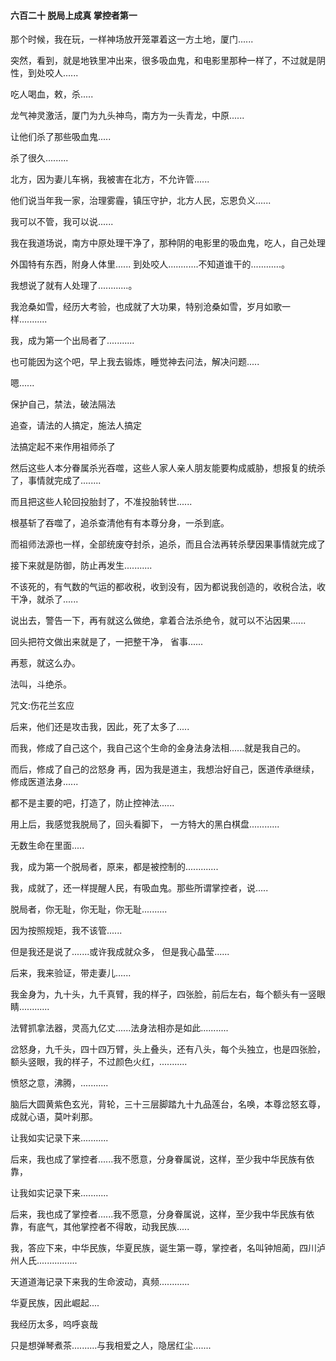 #### 六百二十 脱局上成真 掌控者第一

那个时候，我在玩，一样神场放开笼罩着这一方土地，厦门......

突然，看到，就是地铁里冲出来，很多吸血鬼，和电影里那种一样了，不过就是阴性，到处咬人......

吃人喝血，敕，杀.....

龙气神灵激活，厦门为九头神鸟，南方为一头青龙，中原......

让他们杀了那些吸血鬼.....

杀了很久.........

北方，因为妻儿车祸，我被害在北方，不允许管......


他们说当年我一家，治理雾霾，镇压守护，北方人民，忘恩负义......

我可以不管，我可以说......

我在我道场说，南方中原处理干净了，那种阴的电影里的吸血鬼，吃人，自己处理

外国特有东西，附身人体里......
到处咬人............不知道谁干的............。


我想说了就有人处理了............。

我沧桑如雪，经历大考验，也成就了大功果，特别沧桑如雪，岁月如歌一样...........

我，成为第一个出局者了...........

也可能因为这个吧，早上我去锻炼，睡觉神去问法，解决问题.....

嗯......

保护自己，禁法，破法隔法

追查，请法的人搞定，施法人搞定

法搞定起不来作用祖师杀了

然后这些人本分眷属杀光吞噬，这些人家人亲人朋友能要构成威胁，想报复的统杀了，事情就完成了........

而且把这些人轮回投胎封了，不准投胎转世......


根基斩了吞噬了，追杀查清他有有本尊分身，一杀到底。

而祖师法源也一样，全部统废夺封杀，追杀，而且合法再转杀孽因果事情就完成了

接下来就是防御，防止再发生...........

不该死的，有气数的气运的都收税，收到没有，因为都说我创造的，收税合法，收干净，就杀了......

说出去，警告一下，再有就这么做绝，拿着合法杀绝令，就可以不沾因果......

回头把符文做出来就是了，一把整干净，
省事......

再惹，就这么办。

法叫，斗绝杀。

咒文:伤花兰玄应

后来，他们还是攻击我，因此，死了太多了.....

而我，修成了自己这个，我自己这个生命的金身法身法相......就是我自己的。

而后，修成了自己的岔怒身
再，因为我是道主，我想治好自己，医道传承继续，修成医道法身......

都不是主要的吧，打造了，防止控神法......

用上后，我感觉我脱局了，回头看脚下，
一方特大的黑白棋盘............

无数生命在里面.....

我，成为第一个脱局者，原来，都是被控制的.............

我，成就了，还一样提醒人民，有吸血鬼。那些所谓掌控者，说.....

脱局者，你无耻，你无耻，你无耻..........

因为按照规矩，我不该管......

但是我还是说了.......或许我成就众多，
但是我心晶莹......

后来，我来验证，带走妻儿......

我金身为，九十头，九千真臂，我的样子，四张脸，前后左右，每个额头有一竖眼睛............

法臂抓拿法器，灵高九亿丈......法身法相亦是如此...........

岔怒身，九千头，四十四万臂，头上叠头，还有八头，每个头独立，也是四张脸，额头竖眼，我的样子，不过颜色火红，...........

愤怒之意，沸腾，...........

脑后大圆黄紫色玄光，背轮，三十三层脚踏九十九品莲台，名唤，本尊岔怒玄尊，成就心语，莫叶刹那。

让我如实记录下来...........

后来，我也成了掌控者......我不愿意，分身眷属说，这样，至少我中华民族有依靠，

让我如实记录下来...........

后来，我也成了掌控者......我不愿意，分身眷属说，这样，至少我中华民族有依靠，有底气，其他掌控者不得敢，动我民族.....

我，答应下来，中华民族，华夏民族，诞生第一尊，掌控者，名叫钟旭蔺，四川泸州人氏................

天道道海记录下来我的生命波动，真频............

华夏民族，因此崛起....


我经历太多，呜呼哀哉

只是想弹琴煮茶..........与我相爱之人，隐居红尘.......